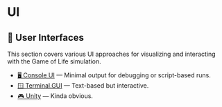 # UI

## 🎨 User Interfaces

This section covers various UI approaches for visualizing and interacting with
the Game of Life simulation.

- [🖥️ Console UI](ui/console.html) — Minimal output for debugging or script-based runs.
- [🪟 Terminal.GUI](ui/terminal.html) — Text-based but interactive.
- [🎮 Unity](ui/unity.html) — Kinda obvious.

